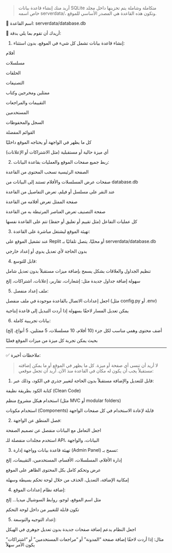 > أريد منك إنشاء قاعدة بيانات SQLite متكاملة وشاملة يتم تخزينها داخل مجلد خاص اسمه serverdata/، وتكون هذه القاعدة هي المصدر الأساسي للموقع.

🔹 اسم القاعدة: serverdata/database.db

🔸 أريدك أن تقوم بما يلي بدقة:

1. إنشاء قاعدة بيانات تشمل كل شيء في الموقع، بدون استثناء:

أفلام

مسلسلات

الحلقات

التصنيفات

ممثلين ومخرجين وكتاب

التقييمات والمراجعات

المستخدمين

السجل والمحفوظات

القوائم المفضلة

كل ما يظهر في الواجهة أو يحتاجه الموقع داخليًا

أي ميزة حالية أو مستقبلية (مثل الاشتراكات أو الإعلانات)


2. ربط جميع صفحات الموقع والعمليات بقاعدة البيانات:

الصفحة الرئيسية تسحب المحتوى من القاعدة

صفحات عرض المسلسلات والأفلام تستند إلى البيانات من database.db

عند النقر على مسلسل أو فيلم، تعرض التفاصيل من القاعدة

صفحة الممثل تعرض أفلامه من القاعدة

صفحة التصنيف تعرض العناصر المرتبطة به من القاعدة

كل عمليات التفاعل (مثل تقييم أو تعليق أو حفظ) تتم على القاعدة نفسها


3. تهيئة الموقع ليشتغل مباشرة على القاعدة:

عند تشغيل الموقع على Replit أو محليًا، يتصل تلقائيًا بـ serverdata/database.db

بدون الحاجة لأي تعديل يدوي أو إعداد خارجي


4. قابل للتوسع:

تنظيم الجداول والعلاقات بشكل يسمح بإضافة ميزات مستقبلاً بدون تعديل شامل

سهولة إضافة جداول جديدة مثل: إشعارات، تقارير، إعلانات، اشتراكات، إلخ


5. ملف إعداد منفصل:

اجعل إعدادات الاتصال بالقاعدة موجودة في ملف منفصل (مثل config.py أو .env)

يمكن تعديل المسار لاحقًا بسهولة إذا أردت التبديل إلى قاعدة إنتاجية


6. بيانات تجريبية كاملة:

أضف محتوى وهمي مناسب لكل جزء (10 أفلام، 10 مسلسلات، 5 ممثلين، 5 أنواع، إلخ)

بحيث يمكن تجربة كل ميزة من ميزات الموقع فعليًا





---

✅ ملاحظات أخيرة:

> لا أريد أن تنسى أي صفحة أو ميزة. كل ما يظهر في الموقع أو ما يمكن إضافته مستقبلاً يجب أن يكون له مكان في القاعدة منذ الآن.
> أريد أن تجعل موقعي:

1. قابل للتعديل والإضافة مستقبلاً بدون الحاجة لتغيير جذري في الكود، وذلك عبر:

كتابة الكود بطريقة نظيفة (Clean Code)

استخدام هيكل مشروع منظم (مثل MVC أو modular folders)

استخدام مكونات (Components) قابلة لإعادة الاستخدام في كل صفحات الواجهة



2. فصل المنطق عن الواجهة:

اجعل التعامل مع البيانات منفصل عن تصميم الصفحة

استخدم مجلدات منفصلة للـ API، البيانات، والواجهة



3. تهيئة قاعدة بيانات وواجهة إدارة (Admin Panel) تسمح بـ:

إدارة الأفلام، المسلسلات، الأقسام، المستخدمين، التقييمات، إلخ

عرض وتحكم كامل بكل المحتوى الظاهر على الموقع

إمكانية الإضافة، التعديل، الحذف من خلال لوحة تحكم بسيطة وسهلة



4. إضافة نظام إعدادات الموقع:

مثل اسم الموقع، لوجو، روابط السوشيال ميديا... إلخ

تكون قابلة للتغيير من داخل لوحة التحكم



5. إعداد التوجيه والتوسعة:

اجعل النظام يدعم إضافة صفحات جديدة بدون تعديل جوهري في الهيكل

مثال: إذا أردت لاحقًا إضافة صفحة “المدونة” أو “مراجعات المستخدمين” أو “اشتراكات” يكون الأمر سهلاً
